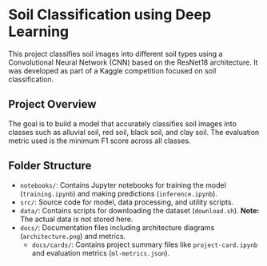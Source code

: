 # Soil Classification using Deep Learning

This project classifies soil images into different soil types using a Convolutional Neural Network (CNN) based on the ResNet18 architecture. It was developed as part of a Kaggle competition focused on soil classification.

## Project Overview

The goal is to build a model that accurately classifies soil images into classes such as alluvial soil, red soil, black soil, and clay soil. The evaluation metric used is the minimum F1 score across all classes.

## Folder Structure

- `notebooks/`: Contains Jupyter notebooks for training the model (`training.ipynb`) and making predictions (`inference.ipynb`).
- `src/`: Source code for model, data processing, and utility scripts.
- `data/`: Contains scripts for downloading the dataset (`download.sh`). **Note:** The actual data is not stored here.
- `docs/`: Documentation files including architecture diagrams (`architecture.png`) and metrics.
  - `docs/cards/`: Contains project summary files like `project-card.ipynb` and evaluation metrics (`ml-metrics.json`).
